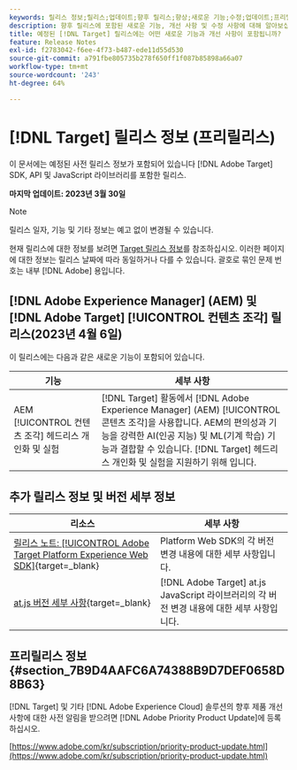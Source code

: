 ```yaml
---
keywords: 릴리스 정보;릴리스;업데이트;향후 릴리스;향상;새로운 기능;수정;업데이트;프리릴리스
description: 향후 릴리스에 포함된 새로운 기능, 개선 사항 및 수정 사항에 대해 알아보십시오 [!DNL Adobe Target], SDK, API 및 JavaScript 라이브러리 등.
title: 예정된 [!DNL Target] 릴리스에는 어떤 새로운 기능과 개선 사항이 포함됩니까?
feature: Release Notes
exl-id: f2783042-f6ee-4f73-b487-ede11d55d530
source-git-commit: a791fbe805735b278f650ff1f087b85898a66a07
workflow-type: tm+mt
source-wordcount: '243'
ht-degree: 64%

---
```


# [!DNL Target] 릴리스 정보 (프리릴리스)

이 문서에는 예정된 사전 릴리스 정보가 포함되어 있습니다 [!DNL Adobe Target] SDK, API 및 JavaScript 라이브러리를 포함한 릴리스.

**마지막 업데이트: 2023년 3월 30일**

>[!NOTE]
>
>릴리스 일자, 기능 및 기타 정보는 예고 없이 변경될 수 있습니다.

현재 릴리스에 대한 정보를 보려면 [Target 릴리스 정보](release-notes.md)를 참조하십시오. 이러한 페이지에 대한 정보는 릴리스 날짜에 따라 동일하거나 다를 수 있습니다. 괄호로 묶인 문제 번호는 내부 [!DNL Adobe] 용입니다.

## [!DNL Adobe Experience Manager] (AEM) 및 [!DNL Adobe Target] [!UICONTROL 컨텐츠 조각] 릴리스(2023년 4월 6일)

이 릴리스에는 다음과 같은 새로운 기능이 포함되어 있습니다.

| 기능 | 세부 사항 |
|--- |--- |
| AEM [!UICONTROL 컨텐츠 조각] 헤드리스 개인화 및 실험 | [!DNL Target] 활동에서 [!DNL Adobe Experience Manager] (AEM) [!UICONTROL 콘텐츠 조각]을 사용합니다. AEM의 편의성과 기능을 강력한 AI(인공 지능) 및 ML(기계 학습) 기능과 결합할 수 있습니다. [!DNL Target] 헤드리스 개인화 및 실험을 지원하기 위해 입니다. |

## 추가 릴리스 정보 및 버전 세부 정보

| 리소스 | 세부 사항 |
|--- |--- |
| [릴리스 노트: [!UICONTROL Adobe Target Platform Experience Web SDK]](https://experienceleague.adobe.com/docs/experience-platform/edge/release-notes.html){target=_blank} | Platform Web SDK의 각 버전 변경 내용에 대한 세부 사항입니다. |
| [at.js 버전 세부 사항](https://developer.adobe.com/target/implement/client-side/atjs/target-atjs-versions/){target=_blank} | [!DNL Adobe Target] at.js JavaScript 라이브러리의 각 버전 변경 내용에 대한 세부 사항입니다. |


## 프리릴리스 정보 {#section_7B9D4AAFC6A74388B9D7DEF0658D8B63}

[!DNL Target] 및 기타 [!DNL Adobe Experience Cloud] 솔루션의 향후 제품 개선 사항에 대한 사전 알림을 받으려면 [!DNL Adobe Priority Product Update]에 등록하십시오.

[https://www.adobe.com/kr/subscription/priority-product-update.html](https://www.adobe.com/kr/subscription/priority-product-update.html)

